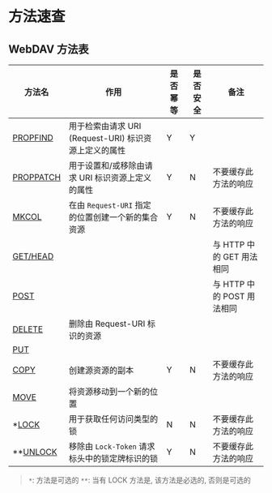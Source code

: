 # 方法速查

## WebDAV 方法表

| 方法名                   | 作用                                                  | 是否幂等 | 是否安全 | 备注                       |
| ------------------------ | ----------------------------------------------------- | -------- | -------- | -------------------------- |
| [PROPFIND][M:PROPFIND]   | 用于检索由请求 URI (Request-URI) 标识资源上定义的属性 | Y        | Y        |                            |
| [PROPPATCH][M:PROPPATCH] | 用于设置和/或移除由请求 URI 标识资源上定义的属性      | Y        | N        | 不要缓存此方法的响应       |
| [MKCOL][M:MKCOL]         | 在由 `Request-URI` 指定的位置创建一个新的集合资源     | Y        | N        | 不要缓存此方法的响应       |
| [GET/HEAD][M:GET]        |                                                       |          |          | 与 HTTP 中的 GET 用法相同  |
| [POST][M:POST]           |                                                       |          |          | 与 HTTP 中的 POST 用法相同 |
| [DELETE][M:DELETE]       | 删除由 Request-URI 标识的资源                         |          |          |                            |
| [PUT][M:PUT]             |                                                       |          |          |                            |
| [COPY][M:COPY]           | 创建源资源的副本                                      | Y        | N        | 不要缓存此方法的响应       |
| [MOVE][M:MOVE]           | 将资源移动到一个新的位置                              |          |          |                            |
| *[LOCK][M:LOCK]          | 用于获取任何访问类型的锁                              | N        | N        | 不要缓存此方法的响应       |
| **[UNLOCK][M:UNLOCK]      | 移除由 `Lock-Token` 请求标头中的锁定牌标识的锁        | Y        | N        | 不要缓存此方法的响应       |

> `*`: 方法是可选的
> `**`: 当有 LOCK 方法是, 该方法是必选的, 否则是可选的

[M:PROPFIND]: 9-http_methods_for_distributed_authoring.md#91-propfind-方法
[M:PROPPATCH]: 9-http_methods_for_distributed_authoring.md#92-proppatch-方法
[M:MKCOL]: 9-http_methods_for_distributed_authoring.md#93-mkcol-方法
[M:GET]: 9-http_methods_for_distributed_authoring.md#94-集合中的-get-和-head
[M:POST]: 9-http_methods_for_distributed_authoring.md#95-集合中的-post
[M:DELETE]: 9-http_methods_for_distributed_authoring.md#96-delete-要求
[M:PUT]: 9-http_methods_for_distributed_authoring.md#97-put-要求
[M:COPY]: 9-http_methods_for_distributed_authoring.md#98-copy-方法
[M:MOVE]: 9-http_methods_for_distributed_authoring.md#99-move-方法
[M:LOCK]: 9-http_methods_for_distributed_authoring.md#910-lock-方法
[M:UNLOCK]: 9-http_methods_for_distributed_authoring.md#911-unlock-方法
